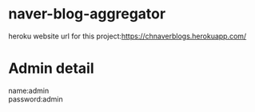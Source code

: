 # naver-blog-aggregator

heroku website url for this project:https://chnaverblogs.herokuapp.com/


# Admin detail
name:admin<br />
password:admin
